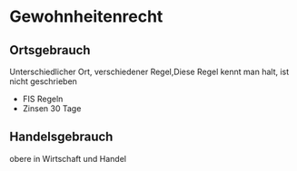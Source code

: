 # Gewohnheitenrecht

## Ortsgebrauch
Unterschiedlicher Ort, verschiedener Regel,Diese Regel kennt man halt, ist nicht geschrieben
- FIS Regeln
- Zinsen 30 Tage

## Handelsgebrauch
obere in Wirtschaft und Handel